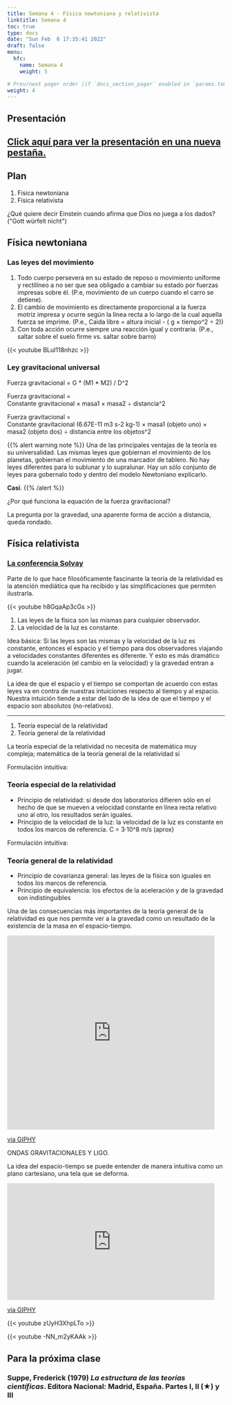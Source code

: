 ```yaml
---
title: Semana 4 - Física newtoniana y relativista
linktitle: Semana 4 
toc: true
type: docs
date: "Sun Feb  6 17:35:41 2022"
draft: false 
menu:
  hfc:
    name: Semana 4
    weight: 5

# Prev/next pager order (if `docs_section_pager` enabled in `params.toml`)
weight: 4
---
```

## Presentación


<a href="https://jcunisabana.github.io/filociencia/4.html#/" target="_blank">Click aquí para ver la presentación en una nueva pestaña.</a>
---


## Plan


1.  Física newtoniana
2.  Física relativista

¿Qué quiere decir Einstein cuando afirma que Dios no juega a los dados? ("Gott würfelt nicht")

## Física newtoniana

### Las leyes del movimiento


1.  Todo cuerpo persevera en su estado de reposo o movimiento uniforme y rectilíneo a no ser que sea obligado a cambiar su estado por fuerzas impresas sobre él. (P.e, movimiento de un cuerpo cuando el carro se detiene).
2.  El cambio de movimiento es directamente proporcional a la fuerza motriz impresa y ocurre según la línea recta a lo largo de la cual aquella fuerza se imprime. (P.e., Caida libre = altura inicial - ( g × tiempo^2 ÷ 2))
3.  Con toda acción ocurre siempre una reacción igual y contraria. (P.e., saltar sobre el suelo firme vs. saltar sobre barro)

{{< youtube BLuI118nhzc >}}

### Ley gravitacional universal


Fuerza gravitacional = G * (M1 * M2) / D^2

Fuerza gravitacional =  
Constante gravitacional × masa1 × masa2 ÷ distancia^2

Fuerza gravitacional =  
Constante gravitacional (6.67E-11 m3 s-2 kg-1) × masa1 (objeto uno) × masa2 (objeto dos) ÷ distancia entre los objetos^2


{{% alert warning note %}}
Una de las principales ventajas de la teoría es su universalidad. Las mismas leyes que gobiernan el movimiento de los planetas, gobiernan el movimiento de una marcador de tablero. No hay leyes diferentes para lo sublunar y lo supralunar. Hay un sólo conjunto de leyes para gobernalo todo y dentro del modelo Newtoniano explicarlo.

**Casi**.
{{% /alert %}}

¿Por qué funciona la equación de la fuerza gravitacional?

La pregunta por la gravedad, una aparente forma de acción a distancia, queda rondado.
  


## Física relativista
### [La conferencia Solvay](https://en.wikipedia.org/wiki/Solvay_Conference)

Parte de lo que hace filosóficamente fascinante la teoría de la relatividad es la atención mediática que ha recibido y las simplificaciones que permiten ilustrarla.

{{< youtube h8GqaAp3cGs >}}

1.  Las leyes de la física son las mismas para cualquier observador.
2.  La velocidad de la luz es constante.

Idea básica: Si las leyes son las mismas y la velocidad de la luz es constante, entonces el espacio y el tiempo para dos observadores viajando a velocidades constantes diferentes es diferente. Y esto es más dramático cuando la aceleración (el cambio en la velocidad) y la gravedad entran a jugar.

La idea de que el espacio y el tiempo se comportan de acuerdo con estas leyes va en contra de nuestras intuiciones respecto al tiempo y al espacio. Nuestra intuición tiende a estar del lado de la idea de que el tiempo y el espacio son absolutos (no-relativos).

---

1.  Teoría especial de la relatividad
2.  Teoría general de la relatividad

La teoría especial de la relatividad no necesita de matemática muy compleja; matemática de la teoría general de la relatividad sí

Formulación intuitiva:

### Teoría especial de la relatividad

* Principio de relatividad: si desde dos laboratorios difieren sólo en el hecho de que se mueven a velocidad constante en línea recta relativo uno al otro, los resultados serán iguales.
* Principio de la velocidad de la luz: la velocidad de la luz es constante en todos los marcos de referencia. C = 3·10^8 m/s (aprox)

Formulación intuitiva:

### Teoría general de la relatividad

* Principio de covarianza general: las leyes de la física son iguales en todos los marcos de referencia.
* Principio de equivalencia: los efectos de la aceleración y de la gravedad son indistinguibles

Una de las consecuencias más importantes de la teoría general de la relatividad es que nos permite ver a la gravedad como un resultado de la existencia de la masa en el espacio-tiempo.

<iframe src="https://giphy.com/embed/p1aqyY6Y0g9uo" width="480" height="449" frameBorder="0" class="giphy-embed" allowFullScreen></iframe><p><a href="https://giphy.com/gifs/gustavo-loop-geometry-kidmograph-p1aqyY6Y0g9uo">via GIPHY</a></p>
  
ONDAS GRAVITACIONALES Y LIGO.

La idea del espacio-tiempo se puede entender de manera intuitiva como un plano cartesiano, una tela que se deforma. 

<iframe src="https://giphy.com/embed/SVCSsoKU5v6ZJLk07n" width="480" height="270" frameBorder="0" class="giphy-embed" allowFullScreen></iframe><p><a href="https://giphy.com/gifs/black-blackhole-switchmedia-SVCSsoKU5v6ZJLk07n">via GIPHY</a></p>


{{< youtube zUyH3XhpLTo >}}



{{< youtube -NN_m2yKAAk >}}



## Para la próxima clase

### Suppe, Frederick (1979) _La estructura de las teorías científicas_. Editora Nacional: Madrid, España. Partes I, II (★) y III
